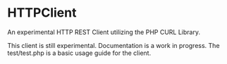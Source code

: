 # HTTPClient
An experimental HTTP REST Client utilizing the PHP CURL Library.

This client is still experimental. Documentation is a work in progress. The test/test.php is a basic usage guide for the client.
